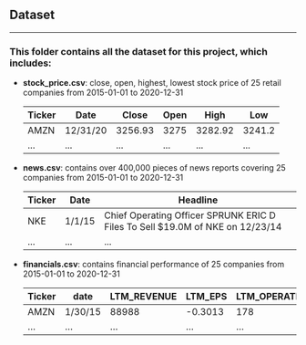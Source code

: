 ## Dataset

---

### This folder contains all the dataset for this project, which includes:

- **stock_price.csv**: close, open, highest, lowest stock price of 25 retail companies  from 2015-01-01 to 2020-12-31

  | Ticker | Date     | Close   | Open | High    | Low    |
  | ------ | -------- | ------- | ---- | ------- | ------ |
  | AMZN   | 12/31/20 | 3256.93 | 3275 | 3282.92 | 3241.2 |
  | ...    | ...      | ...     | ...  | ...     | ...    |

- **news.csv**: contains over 400,000 pieces of news reports covering 25 companies from 2015-01-01 to 2020-12-31

  | Ticker | Date   | Headline                                                     |
  | ------ | ------ | ------------------------------------------------------------ |
  | NKE    | 1/1/15 | Chief Operating Officer SPRUNK ERIC D  Files To Sell $19.0M of NKE on 12/23/14 |
  | ...    | ...    | ...                                                          |

- **financials.csv**: contains financial performance of 25 companies from 2015-01-01 to 2020-12-31

  | Ticker | date    | LTM_REVENUE | LTM_EPS | LTM_OPERATING_INCOME | LTM_OPERATING_MARGIN | EV     | NTM_PE | NTM_REVENUE | NTM_EPS | NTM_OPERATING_MARGIN | NTM_EV_EBITDA | LTM_EBITDA | MARKET_CAP | DAILY_VOLUME | LTM_DIVIDEND_YIELD | LTM_GROSS_MARGIN | LTM_EBIT_MARGIN | LONG_TERM_EPS_CAGR | LATEST_ANNUAL_DPS | LTM_EBITDA_MARGIN | TOTAL_DEBT_TO_ASSET | YOY_QUARTER_REVENUE_GROWTH | YOY_QUARTER_EPS_GROWTH | REVENUE_TO_CASH | LTM_EV_TO_EBITDA | LTM_PE  | SHORT_INTEREST | SHORT_INTEREST_PERCENT_EQUITY_FLOAT | IMPLIED_CDS_SPREAD | IMPLIED_VOLATILITY_DELTA | TOTAL_CALL_OPEN_INTEREST | TOTAL_PUT_OPEN_INTEREST | PB     | TOTAL_DEBT_TO_EQUITY | LTM_TOTAL_DEBT_TO_EBITDA | LTM_ROE | TANGIBLE_BOOK_VALUE_PER_SHARE | LTM_CAPITAL_EXPENDITURES | NET_DEBT | NTM_REVENUE_GROWTH | LTM_EV_REVENUE | LTM_EV_EBIT | LTM_EBITDA_CAPEX_MARGIN |
  | ------ | ------- | ----------- | ------- | -------------------- | -------------------- | ------ | ------ | ----------- | ------- | -------------------- | ------------- | ---------- | ---------- | ------------ | ------------------ | ---------------- | --------------- | ------------------ | ----------------- | ----------------- | ------------------- | -------------------------- | ---------------------- | --------------- | ---------------- | ------- | -------------- | ----------------------------------- | ------------------ | ------------------------ | ------------------------ | ----------------------- | ------ | -------------------- | ------------------------ | ------- | ----------------------------- | ------------------------ | -------- | ------------------ | -------------- | ----------- | ----------------------- |
  | AMZN   | 1/30/15 | 88988       | -0.3013 | 178                  | 0.2                  | 142986 | 95.253 | 102775      | 3.722   |                      | 19.421        | 4923       | 164638     | 23856100     |                    | 29.4826          | 0.2             | 38.282             | 0                 | 5.5322            | 29.5184             | 14.6207                    | -11.5385               | 2.0147          | 29.0444          | 33.1731 | 464.384        | 7374280                             | 1.942              | 122                      | 30.938                   | 204786                  | 289903 | 15.3483              | 149.79                   | 3.2681  | -2.3527                       | 14.3183                  | -4892    | 10209.7007         | 0.154931       | 1.60680092  | 803.292135              |
  | …      | …       | …           | …       | …                    | …                    | …      | …      | …           | …       | …                    | …             | …          | …          | …            | …                  | …                | …               | …                  | …                 | …                 | …                   | …                          | …                      | …               | …                | …       | …              | …                                   | …                  | …                        | …                        | …                       | …      | …                    | …                        | …       | …                             | …                        | …        | …                  | …              | …           | …                       |
